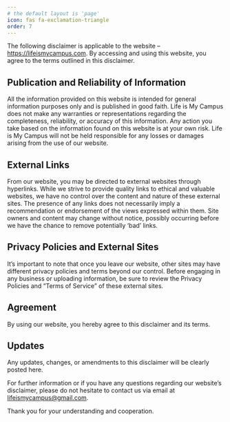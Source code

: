 ```yaml
---
# the default layout is 'page'
icon: fas fa-exclamation-triangle
order: 7
---
```


The following disclaimer is applicable to the website – https://lifeismycampus.com. By accessing and using this website, you agree to the terms outlined in this disclaimer.

## Publication and Reliability of Information

All the information provided on this website is intended for general information purposes only and is published in good faith. Life is My Campus does not make any warranties or representations regarding the completeness, reliability, or accuracy of this information. Any action you take based on the information found on this website is at your own risk. Life is My Campus will not be held responsible for any losses or damages arising from the use of our website.

## External Links

From our website, you may be directed to external websites through hyperlinks. While we strive to provide quality links to ethical and valuable websites, we have no control over the content and nature of these external sites. The presence of any links does not necessarily imply a recommendation or endorsement of the views expressed within them. Site owners and content may change without notice, possibly occurring before we have the chance to remove potentially ‘bad’ links.

## Privacy Policies and External Sites

It’s important to note that once you leave our website, other sites may have different privacy policies and terms beyond our control. Before engaging in any business or uploading information, be sure to review the Privacy Policies and “Terms of Service” of these external sites.

## Agreement

By using our website, you hereby agree to this disclaimer and its terms.

## Updates

Any updates, changes, or amendments to this disclaimer will be clearly posted here.

For further information or if you have any questions regarding our website’s disclaimer, please do not hesitate to contact us via email at lifeismycampus@gmail.com.

Thank you for your understanding and cooperation.
